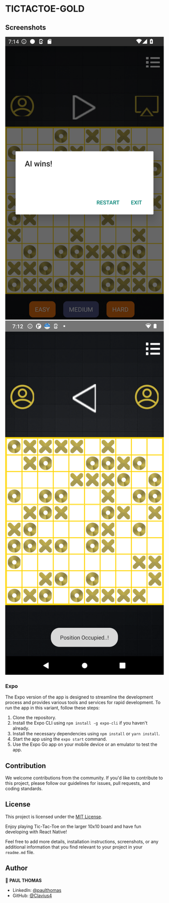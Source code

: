 # TICTACTOE-GOLD #

## Screenshots

<p float="center">
    <img src="https://github.com/Clavius4/TICTACTOE-GOLD-EXPO/blob/master/Screenshots/s4.png" width="800">
     <img src="https://github.com/Clavius4/TICTACTOE-GOLD-EXPO/blob/master/Screenshots/s3.png" width="800">
</p>


### Expo

The Expo version of the app is designed to streamline the development process and provides various tools and services for rapid development. To run the app in this variant, follow these steps:

1. Clone the repository.
2. Install the Expo CLI using `npm install -g expo-cli` if you haven't already.
3. Install the necessary dependencies using `npm install` or `yarn install`.
4. Start the app using the `expo start` command.
5. Use the Expo Go app on your mobile device or an emulator to test the app.

## Contribution

We welcome contributions from the community. If you'd like to contribute to this project, please follow our guidelines for issues, pull requests, and coding standards.

## License

This project is licensed under the [MIT License](LICENSE.md).

Enjoy playing Tic-Tac-Toe on the larger 10x10 board and have fun developing with React Native!

Feel free to add more details, installation instructions, screenshots, or any additional information that you find relevant to your project in your `readme.md` file.

## Author

👤 **PAUL THOMAS**

* LinkedIn: [@paulthomas](https://www.linkedin.com/in/paulthomas)
* GitHub: [@Clavius4](https://github.com/Clavius4)
